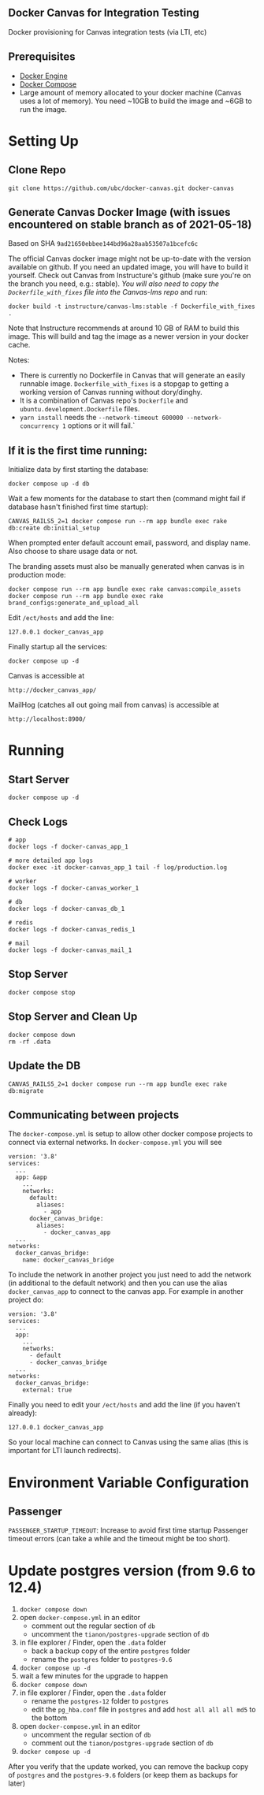 Docker Canvas for Integration Testing
-------------------------------

Docker provisioning for Canvas integration tests (via LTI, etc)

## Prerequisites

* [Docker Engine](https://docs.docker.com/engine/installation/)
* [Docker Compose](https://docs.docker.com/compose/install/)
* Large amount of memory allocated to your docker machine (Canvas uses a lot of memory). You need ~10GB to build the image and ~6GB to run the image.

# Setting Up

## Clone Repo

    git clone https://github.com/ubc/docker-canvas.git docker-canvas

## Generate Canvas Docker Image (with issues encountered on stable branch as of 2021-05-18)

Based on SHA `9ad21650ebbee144bd96a28aab53507a1bcefc6c`

The official Canvas docker image might not be up-to-date with the version available on github. If you need an updated image, you will have to build it yourself. Check out Canvas from Instructure's github (make sure you're on the branch you need, e.g.: stable). *You will also need to copy the `Dockerfile_with_fixes` file into the Canvas-lms repo* and run:

    docker build -t instructure/canvas-lms:stable -f Dockerfile_with_fixes .

Note that Instructure recommends at around 10 GB of RAM to build this image. This will build and tag the image as a newer version in your docker cache.

Notes:
- There is currently no Dockerfile in Canvas that will generate an easily runnable image. `Dockerfile_with_fixes` is a stopgap to getting a working version of Canvas running without dory/dinghy.
- It is a combination of Canvas repo's `Dockerfile` and `ubuntu.development.Dockerfile` files.
- `yarn install` needs the `--network-timeout 600000 --network-concurrency 1` options or it will fail.`

## If it is the first time running:

Initialize data by first starting the database:

    docker compose up -d db

Wait a few moments for the database to start then (command might fail if database hasn't finished first time startup):

    CANVAS_RAILS5_2=1 docker compose run --rm app bundle exec rake db:create db:initial_setup

When prompted enter default account email, password, and display name. Also choose to share usage data or not.

The branding assets must also be manually generated when canvas is in production mode:

    docker compose run --rm app bundle exec rake canvas:compile_assets
    docker compose run --rm app bundle exec rake brand_configs:generate_and_upload_all

Edit `/ect/hosts` and add the line:

    127.0.0.1 docker_canvas_app

Finally startup all the services:

    docker compose up -d

Canvas is accessible at

    http://docker_canvas_app/

MailHog (catches all out going mail from canvas) is accessible at

    http://localhost:8900/

# Running

## Start Server

    docker compose up -d

## Check Logs

    # app
    docker logs -f docker-canvas_app_1

    # more detailed app logs
    docker exec -it docker-canvas_app_1 tail -f log/production.log

    # worker
    docker logs -f docker-canvas_worker_1

    # db
    docker logs -f docker-canvas_db_1

    # redis
    docker logs -f docker-canvas_redis_1

    # mail
    docker logs -f docker-canvas_mail_1

## Stop Server

    docker compose stop

## Stop Server and Clean Up

    docker compose down
    rm -rf .data

## Update the DB

    CANVAS_RAILS5_2=1 docker compose run --rm app bundle exec rake db:migrate

## Communicating between projects

The `docker-compose.yml` is setup to allow other docker compose projects to connect via external networks. In `docker-compose.yml` you will see

```
version: '3.8'
services:
  ...
  app: &app
    ...
    networks:
      default:
        aliases:
          - app
      docker_canvas_bridge:
        aliases:
          - docker_canvas_app
  ...
networks:
  docker_canvas_bridge:
    name: docker_canvas_bridge
```

To include the network in another project you just need to add the network (in additional to the default network) and then you can use the alias `docker_canvas_app` to connect to the canvas app. For example in another project do:

```
version: '3.8'
services:
  ...
  app:
    ...
    networks:
      - default
      - docker_canvas_bridge
  ...
networks:
  docker_canvas_bridge:
    external: true
```

Finally you need to edit your `/ect/hosts` and add the line (if you haven't already):

    127.0.0.1 docker_canvas_app

So your local machine can connect to Canvas using the same alias (this is important for LTI launch redirects).

# Environment Variable Configuration

## Passenger

`PASSENGER_STARTUP_TIMEOUT`: Increase to avoid first time startup Passenger timeout errors (can take a while and the timeout might be too short).

# Update postgres version (from 9.6 to 12.4)

1. `docker compose down`
1. open `docker-compose.yml` in an editor
    - comment out the regular section of `db`
    - uncomment the `tianon/postgres-upgrade` section of `db`
1. in file explorer / Finder, open the `.data` folder
    - back a backup copy of the entire `postgres` folder
    - rename the `postgres` folder to `postgres-9.6`
1. `docker compose up -d`
1. wait a few minutes for the upgrade to happen
1. `docker compose down`
1. in file explorer / Finder, open the `.data` folder
    - rename the `postgres-12` folder to `postgres`
    - edit the `pg_hba.conf` file in `postgres` and add `host all all all md5` to the bottom
1. open `docker-compose.yml` in an editor
    - uncomment the regular section of `db`
    - comment out the `tianon/postgres-upgrade` section of `db`
1. `docker compose up -d`

After you verify that the update worked, you can remove the backup copy of `postgres` and the `postgres-9.6` folders (or keep them as backups for later)
